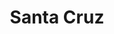 ---
title: Santa Cruz
lat: 34.043253
lon: -119.648883
price: 1200
desc: Excellent rock fishing, halibut, yellowtail, and white seabass in spring. 1-3 hour ride for up to 6 passengers.
---
